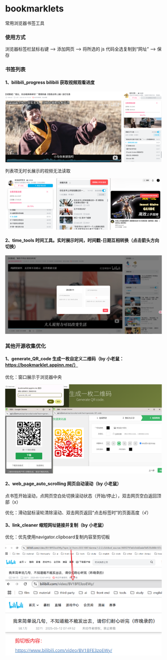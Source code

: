 # bookmarklets

常用浏览器书签工具



### 使用方式

浏览器标签栏鼠标右键 —> 添加网页 —> 将所选的 js 代码全选复制到“网址” —> 保存



### 书签列表

#### 1、bilibili_progress bilibili	获取视频观看进度

![1747136638805](images/README/1747136638805.png)

列表项无时长展示的视频无法读取

![1747137799893](images/README/1747137799893.png)



#### 2、time_tools	时间工具。实时展示时间，时间戳-日期互相转换（点击箭头方向切换）

![1747139527187](images/README/1747139527187.png)



### 其他开源收集优化

#### 1、generate_QR_code	生成一枚自定义二维码（by 小老鼠：https://bookmarklet.appinn.me/）

优化：窗口展示于浏览器中央

![1747188422622](images/README/1747188422622.png)



#### 2、web_page_auto_scrolling	网页自动滚动（by 小老鼠）

点书签开始滚动，点网页空白处切换滚动状态（开始/停止），双击网页空白返回顶部（x）

优化：滑动鼠标滚轮清除滚动、双击网页返回“点击标签时”的页面高度（√）



#### 3、link_cleaner	缩短网址链接并复制（by 小老鼠）

优化：优先使用navigator.clipboard复制内容至剪切板

![1747203843434](images/README/1747203843434.png)
